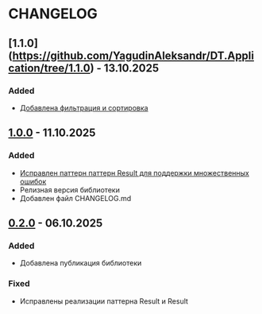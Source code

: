 ﻿# CHANGELOG

## [1.1.0] (https://github.com/YagudinAleksandr/DT.Application/tree/1.1.0) - 13.10.2025

### Added
- [Добавлена фильтрация и сортировка](https://github.com/YagudinAleksandr/DT.Application/commit/dd58962c0e590331c6fa830ad60a1865645b1da2)

## [1.0.0](https://github.com/YagudinAleksandr/DT.Application/tree/1.0.0) - 11.10.2025

### Added
- [Исправлен паттерн паттерн Result для поддержки множественных ошибок](https://github.com/YagudinAleksandr/DT.Application/commit/fcf27258048663fbd0f00dceae69e429ba9805f7)
- Релизная версия библиотеки
- Добавлен файл CHANGELOG.md

## [0.2.0](https://github.com/YagudinAleksandr/DT.Application/tree/0.2.0) - 06.10.2025 

### Added
- Добавлена публикация библиотеки

### Fixed
- Исправлены реализации паттерна Result и Result<T>